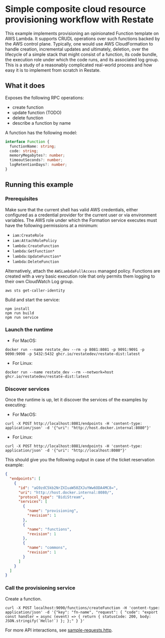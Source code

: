 # Simple composite cloud resource provisioning workflow with Restate

This example implements provisioning an opinionated Function template on AWS Lambda. It supports CRUDL operations over such functions backed by the AWS control plane. Typically, one would use AWS CloudFormation to handle creation, incremental updates and ultimately, deletion, over the lifecycle of a simple stack that might consist of a function, its code bundle, the execution role under which the code runs, and its associated log group. This is a study of a reasonably complicated real-world process and how easy it is to implement from scratch in Restate.

## What it does

Exposes the following RPC operations:

- create function
- update function (TODO)
- delete function
- describe a function by name

A function has the following model:

```ts
interface Function {
  functionName: string;
  code: string;
  memoryMegabytes?: number;
  timeoutSeconds?: number;
  logRetentionDays?: number;
}
```

## Running this example

### Prerequisites

Make sure that the current shell has valid AWS credentials, either configured as a credential provider for the current user or via environment variables. The AWS role under which the Formation service executes must have the following permissions at a minimum:

- `iam:CreateRole`
- `iam:AttachRolePolicy`
- `lambda:CreateFunction`
- `lambda:GetFunction*`
- `lambda:UpdateFunction*`
- `lambda:DeleteFunction`

Alternatively, attach the `AWSLambdaFullAccess` managed policy. Functions are created with a very basic execution role that only permits them logging to their own CloudWatch Log group.

```shell
aws sts get-caller-identity
```

Build and start the service:

```shell
npm install
npm run build
npm run service
```

### Launch the runtime

- For MacOS:

```shell
docker run --name restate_dev --rm -p 8081:8081 -p 9091:9091 -p 9090:9090 -p 5432:5432 ghcr.io/restatedev/restate-dist:latest
```

- For Linux:

```shell
docker run --name restate_dev --rm --network=host ghcr.io/restatedev/restate-dist:latest
```

### Discover services

Once the runtime is up, let it discover the services of the examples by executing:

- For MacOS:

```shell
curl -X POST http://localhost:8081/endpoints -H 'content-type: application/json' -d '{"uri": "http://host.docker.internal:8080"}'
```

- For Linux:

```shell
curl -X POST http://localhost:8081/endpoints -H 'content-type: application/json' -d '{"uri": "http://localhost:8080"}'
```

This should give you the following output in case of the ticket reservation example:

```json
{
  "endpoints": [
    {
      "id": "aG9zdC5kb2NrZXIuaW50ZXJuYWw6ODA4MC8=",
      "uri": "http://host.docker.internal:8080/",
      "protocol_type": "BidiStream",
      "services": [
        {
          "name": "provisioning",
          "revision": 1
        },
        {
          "name": "functions",
          "revision": 1
        },
        {
          "name": "commons",
          "revision": 1
        }
      ]
    }
  ]
}
```

### Call the provisioning service

Create a function.

```shell
curl -X POST localhost:9090/functions/createFunction -H 'content-type: application/json' -d '{"key": "fn-name", "request": { "code": "export const handler = async (event) => { return { statusCode: 200, body: JSON.stringify(`Hello!`) }; };" } }'
```

For more API interactions, see [sample-requests.http](sample-requests.http).
